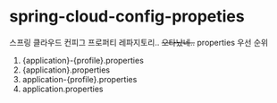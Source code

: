 # spring-cloud-config-propeties
스프링 클라우드 컨피그 프로퍼티 레파지토리.. ~~오타났네..~~
properties 우선 순위
1. {application}-{profile}.properties
2. {application}.properties
3. application-{profile}.properties
4. application.properties